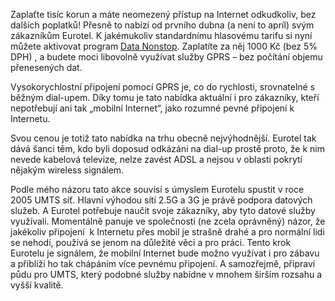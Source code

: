 <!-- dcterms:identifier = riderweblog#34 -->
<!-- dcterms:title = Internet za paušál – od Eurotelu -->
<!-- np9:categoryId = 2 -->
<!-- x4w:category = Lidé a jiná zvěř -->
<!-- np9:authorId = 1 -->
<!-- np9:authorEmail = michal.valasek@altairis.cz -->
<!-- dcterms:creator = Michal Altair Valášek -->
<!-- dcterms:created = 2003-03-31T15:28:53+02:00 -->
<!-- dcterms:dateAccepted = 2003-03-31T15:28:53+02:00 -->

Zaplaťte tisíc korun a máte neomezený přístup na Internet odkudkoliv, bez dalších poplatků! Přesně to nabízí od prvního dubna (a není to apríl) svým zákazníkům Eurotel. K jakémukoliv standardnímu hlasovému tarifu si nyní můžete aktivovat program [Data Nonstop](http://www.eurotel.cz/site/cz/servicesAndTariffs/services.html?list=23292). Zaplatíte za něj 1000 Kč (bez 5% DPH) , a budete moci libovolně využívat služby GPRS – bez počítání objemu přenesených dat.

Vysokorychlostní připojení pomocí GPRS je, co do rychlosti, srovnatelné s běžným dial-upem. Díky tomu je tato nabídka aktuální i pro zákazníky, kteří nepotřebují ani tak „mobilní Internet“, jako rozumné pevné připojení k Internetu.

Svou cenou je totiž tato nabídka na trhu obecně nejvýhodnější. Eurotel tak dává šanci těm, kdo byli doposud odkázáni na dial-up prostě proto, že k nim nevede kabelová televize, nelze zavést ADSL a nejsou v oblasti pokrytí nějakým wireless signálem.

Podle mého názoru tato akce souvisí s úmyslem Eurotelu spustit v roce 2005 UMTS síť. Hlavní výhodou sítí 2.5G a 3G je právě podpora datových služeb. A Eurotel potřebuje naučit svoje zákazníky, aby tyto datové služby využívali. Momentálně panuje ve společnosti (ne zcela oprávněný) názor, že jakékoliv připojení  k Internetu přes mobil je strašně drahé a pro normální lidi se nehodí, používá se jenom na důležité věci a pro práci. Tento krok Eurotelu je signálem, že mobilní Internet bude možno využívat i pro zábavu a přiblíží ho tak chápáním více pevnému připojení. A samozřejmě, připraví půdu pro UMTS, který podobné služby nabídne v mnohem širším rozsahu a vyšší kvalitě.